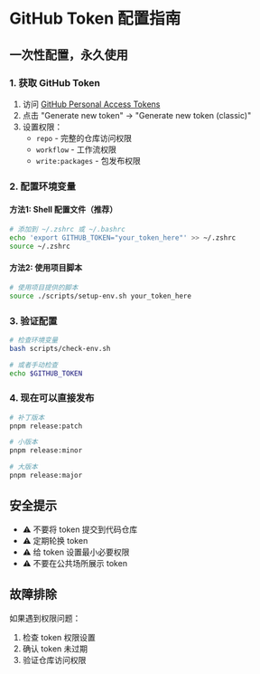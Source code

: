 # GitHub Token 配置指南

## 一次性配置，永久使用

### 1. 获取 GitHub Token

1. 访问 [GitHub Personal Access Tokens](https://github.com/settings/tokens)
2. 点击 "Generate new token" → "Generate new token (classic)"
3. 设置权限：
   - `repo` - 完整的仓库访问权限
   - `workflow` - 工作流权限
   - `write:packages` - 包发布权限

### 2. 配置环境变量

#### 方法1: Shell 配置文件（推荐）

```bash
# 添加到 ~/.zshrc 或 ~/.bashrc
echo 'export GITHUB_TOKEN="your_token_here"' >> ~/.zshrc
source ~/.zshrc
```

#### 方法2: 使用项目脚本

```bash
# 使用项目提供的脚本
source ./scripts/setup-env.sh your_token_here
```

### 3. 验证配置

```bash
# 检查环境变量
bash scripts/check-env.sh

# 或者手动检查
echo $GITHUB_TOKEN
```

### 4. 现在可以直接发布

```bash
# 补丁版本
pnpm release:patch

# 小版本
pnpm release:minor

# 大版本  
pnpm release:major
```

## 安全提示

- ⚠️ 不要将 token 提交到代码仓库
- ⚠️ 定期轮换 token
- ⚠️ 给 token 设置最小必要权限
- ⚠️ 不要在公共场所展示 token

## 故障排除

如果遇到权限问题：

1. 检查 token 权限设置
2. 确认 token 未过期
3. 验证仓库访问权限 
